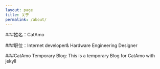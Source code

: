 ```yaml
---
layout: page
title: 关于
permalink: /about/
---
```


###姓名：CatAmo

###职位：Internet developer& Hardware Engineering Designer

###CatAmo Temporary Blog: This is a temporary Blog for CatAmo with jekyll


